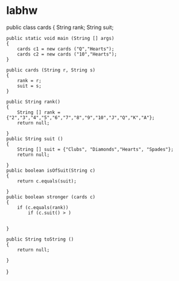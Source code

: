 labhw
=====

public class cards {
	String rank; String suit;
	
	public static void main (String [] args)
	{
		cards c1 = new cards ("Q","Hearts");
		cards c2 = new cards ("10","Hearts");
	}
	
	public cards (String r, String s)
	{
		rank = r;
		suit = s;
	}

	public String rank()
	{
		String [] rank = {"2","3","4","5","6","7","8","9","10","J","Q","K","A"};
		return null;
		
	}
	public String suit ()
	{
		String [] suit = {"Clubs", "Diamonds","Hearts", "Spades"}; 
		return null;
		
	}
	public boolean isOfSuit(String c)
	{
		return c.equals(suit);
		
	}
	public boolean stronger (cards c)
	{
		if (c.equals(rank))
			if (c.suit() > ) 
				
		
	}
	
	public String toString ()
	{
		return null;
		
	}
	
	
}
